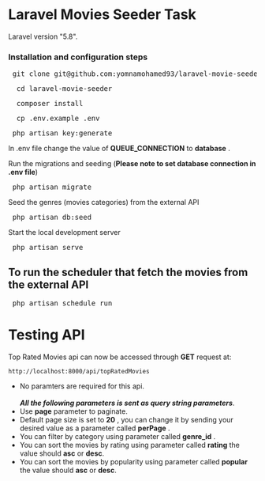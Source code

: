 # Laravel Movies Seeder Task
Laravel version "5.8".

### Installation and configuration steps

 <pre> git clone git@github.com:yomnamohamed93/laravel-movie-seeder.git </pre>   
 <pre>  cd laravel-movie-seeder </pre>
 <pre>  composer install </pre>
 <pre>  cp .env.example .env </pre>
 <pre> php artisan key:generate </pre>
 In .env file change the value of **QUEUE_CONNECTION** to **database** . </br>

Run the migrations and seeding (**Please note to set database connection in .env file**)
 <pre> php artisan migrate </pre>  
Seed the genres (movies categories) from the external API
  <pre> php artisan db:seed </pre>

Start the local development server

   <pre> php artisan serve </pre>
   
## To run the scheduler that fetch the movies from the external API
<pre> php artisan schedule run </pre>

# Testing API

Top Rated Movies api can now be accessed through **GET** request at: 

    http://localhost:8000/api/topRatedMovies
    
- No paramters are required for this api.</br> </br>
***All the following parameters is sent as query string parameters***. </br>
- Use **page** parameter to paginate.
- Default page size is set to **20** , you can change it by sending your desired value as a parameter called **perPage** . 
- You can filter by category using parameter called **genre_id** .
- You can sort the movies by rating using parameter called **rating** the value should **asc** or **desc**.
- You can sort the movies by popularity using parameter called **popular** the value should **asc** or **desc**.
